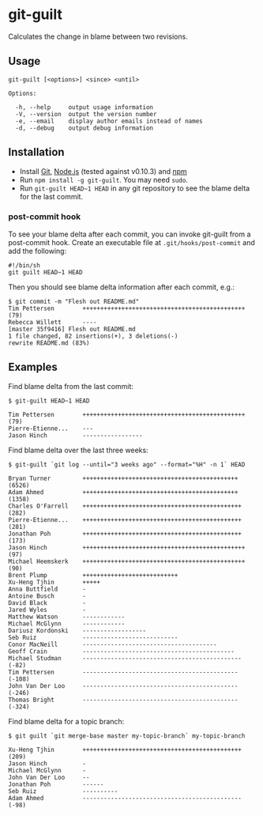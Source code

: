 # git-guilt

Calculates the change in blame between two revisions.

## Usage

    git-guilt [<options>] <since> <until>

    Options:

      -h, --help     output usage information
      -V, --version  output the version number
      -e, --email    display author emails instead of names
      -d, --debug    output debug information
      
## Installation

- Install [Git](http://git-scm.com/), [Node.js](http://nodejs.org/) (tested against v0.10.3) and [npm](https://npmjs.org/)
- Run ``npm install -g git-guilt``. You may need ``sudo``.
- Run ``git-guilt HEAD~1 HEAD`` in any git repository to see the blame delta for the last commit.

### post-commit hook

To see your blame delta after each commit, you can invoke git-guilt from a post-commit hook. Create an executable file at ``.git/hooks/post-commit`` and add the following:

    #!/bin/sh    
    git guilt HEAD~1 HEAD

Then you should see blame delta information after each commit, e.g.:

    $ git commit -m "Flesh out README.md"
    Tim Pettersen        ++++++++++++++++++++++++++++++++++++++++++++++(79)
    Rebecca Willett      ----
    [master 35f9416] Flesh out README.md
    1 file changed, 82 insertions(+), 3 deletions(-)
    rewrite README.md (83%)

## Examples

Find blame delta from the last commit:

	$ git-guilt HEAD~1 HEAD
	
	Tim Pettersen        ++++++++++++++++++++++++++++++++++++++++++++++(79)
	Pierre-Etienne...    ---
	Jason Hinch          -----------------

Find blame delta over the last three weeks:

	$ git-guilt `git log --until="3 weeks ago" --format="%H" -n 1` HEAD
	
    Bryan Turner         ++++++++++++++++++++++++++++++++++++++++++++(6526)
    Adam Ahmed           ++++++++++++++++++++++++++++++++++++++++++++(1358)
    Charles O'Farrell    +++++++++++++++++++++++++++++++++++++++++++++(282)
    Pierre-Etienne...    +++++++++++++++++++++++++++++++++++++++++++++(281)
    Jonathan Poh         +++++++++++++++++++++++++++++++++++++++++++++(173)
    Jason Hinch          ++++++++++++++++++++++++++++++++++++++++++++++(97)
    Michael Heemskerk    ++++++++++++++++++++++++++++++++++++++++++++++(90)
    Brent Plump          +++++++++++++++++++++++++++
    Xu-Heng Tjhin        +++++
    Anna Buttfield       -
    Antoine Busch        -
    David Black          -
    Jared Wyles          -   
    Matthew Watson       ------------
    Michael McGlynn      ------------
    Dariusz Kordonski    ------------------
    Seb Ruiz             ---------------------------
    Conor MacNeill       --------------------------------------
    Geoff Crain          -------------------------------------------
    Michael Studman      ---------------------------------------------(-82)
    Tim Pettersen        --------------------------------------------(-108)
    John Van Der Loo     --------------------------------------------(-246)
    Thomas Bright        --------------------------------------------(-324)

Find blame delta for a topic branch:

	$ git guilt `git merge-base master my-topic-branch` my-topic-branch
	
	Xu-Heng Tjhin        +++++++++++++++++++++++++++++++++++++++++++++(209)
	Jason Hinch          -
	Michael McGlynn      -
	John Van Der Loo     --
	Jonathan Poh         ------
	Seb Ruiz             ----------
	Adam Ahmed           ---------------------------------------------(-98)


	
	